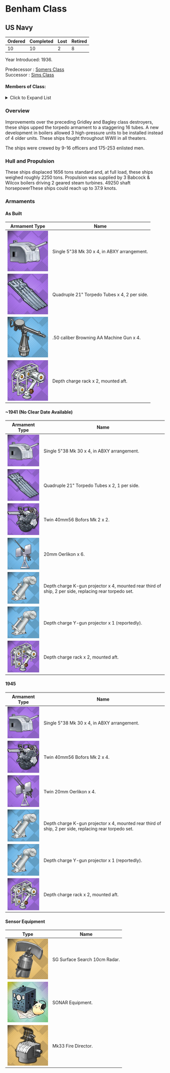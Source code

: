 # Benham Class
## US Navy

Ordered | Completed | Lost | Retired
 ------ | ------ | ------ | ------ 
10 | 10 | 2 | 8 <br/>
 
Year Introduced: 1936. <br/>
 
Predecessor : [Somers Class](/History/USN/SomersClass.md) <br/>
Successor : [Sims Class](/History/USN/SimsClass.md) <br/>

#### Members of Class: <br/>

<details>
	<summary>Click to Expand List</summary>
	
Icon | Name | Hull Number | Present
| ------ | ------ | ------ |  ------ |
![UnknownDD](/Icons/Ship/UnknownDD.png) | Benham | DD-397 | No <br/>
![UnknownDD](/Icons/Ship/UnknownDD.png) | Ellet | DD-398 | No <br/>
![UnknownDD](/Icons/Ship/UnknownDD.png) | Lang | DD-399 | No <br/>
![UnknownDD](/Icons/Ship/UnknownDD.png) | Mayrant | DD-402 | No <br/>
![UnknownDD](/Icons/Ship/UnknownDD.png) | Trippe | DD-403 | No <br/>
![UnknownDD](/Icons/Ship/UnknownDD.png) | Rhind | DD-404 | No <br/>
![UnknownDD](/Icons/Ship/UnknownDD.png) | Rowan | DD-405 | No <br/>
![UnknownDD](/Icons/Ship/UnknownDD.png) | Stack | DD-406 | No <br/>
![UnknownDD](/Icons/Ship/UnknownDD.png) | Sterett | DD-407 | No <br/>
![UnknownDD](/Icons/Ship/UnknownDD.png) | Wilson | DD-408 | No <br/>

</details>

### Overview

Improvements over the preceding Gridley and Bagley class destroyers, these ships upped the torpedo armament to a staggering 16 tubes. A new development in boilers allowed 3 high-pressure units to be installed instead of 4 older units. These ships fought throughout WWII in all theaters.

The ships were crewed by 9-16 officers and 175-253 enlisted men. <br/>

### Hull and Propulsion

These ships displaced 1656 tons standard and, at full load, these ships weighed roughly 2250 tons. Propulsion was supplied by 3 Babcock & Wilcox boilers driving 2 geared steam turbines. 49250 shaft horsepowerThese ships could reach up to 37.9 knots.

### Armaments

#### As Built

Armament Type | Name |
 ------ | ------ |
![Single5in38](/Icons/Equipment/Guns/DD/5in38.png) | Single 5"38 Mk 30 x 4, in ABXY arrangement.
![Quadruple21in](/Icons/Equipment/Torpedo/Surface/21inQuadrupleUSN.png) | Quadruple 21" Torpedo Tubes x 4, 2 per side.
![0.5inAAMG](/Icons/Equipment/AA/0.5inAAMG.png) | .50 caliber Browning AA Machine Gun x 4.
![ImprovedDC](/Icons/Equipment/Auxiliary/ImprovedDepthCharge.png) | Depth charge rack x 2, mounted aft. <br/>

#### ~1941 (No Clear Date Available)

Armament Type | Name |
 ------ | ------ |
![Single5in38](/Icons/Equipment/Guns/DD/5in38.png) | Single 5"38 Mk 30 x 4, in ABXY arrangement.
![Quadruple21in](/Icons/Equipment/Torpedo/Surface/21inQuadrupleUSN.png) | Quadruple 21" Torpedo Tubes x 2, 1 per side.
![Twin40mmBofors](/Icons/Equipment/AA/Twin40mmUSN.png) | Twin 40mm56 Bofors Mk 2 x 2.
![20mmOerlikon](/Icons/Equipment/AA/20mmOerlikon.png) | 20mm Oerlikon x 6.
![DC](/Icons/Equipment/Auxiliary/DepthCharge.png) | Depth charge K-gun projector x 4, mounted rear third of ship, 2 per side, replacing rear torpedo set.
![DC](/Icons/Equipment/Auxiliary/DepthCharge.png) | Depth charge Y-gun projector x 1 (reportedly).
![ImprovedDC](/Icons/Equipment/Auxiliary/ImprovedDepthCharge.png) | Depth charge rack x 2, mounted aft. <br/>

#### 1945

Armament Type | Name |
 ------ | ------ |
![Single5in38](/Icons/Equipment/Guns/DD/5in38.png) | Single 5"38 Mk 30 x 4, in ABXY arrangement.
![Twin40mmBofors](/Icons/Equipment/AA/Twin40mmUSN.png) | Twin 40mm56 Bofors Mk 2 x 4.
![20mmOerlikonT](/Icons/Equipment/AA/20mmOerlikonT.png) | Twin 20mm Oerlikon x 4. <br/>
![DC](/Icons/Equipment/Auxiliary/DepthCharge.png) | Depth charge K-gun projector x 4, mounted rear third of ship, 2 per side, replacing rear torpedo set.
![DC](/Icons/Equipment/Auxiliary/DepthCharge.png) | Depth charge Y-gun projector x 1 (reportedly).
![ImprovedDC](/Icons/Equipment/Auxiliary/ImprovedDepthCharge.png) | Depth charge rack x 2, mounted aft. <br/>

#### Sensor Equipment

Type | Name |
 ------ | ------ |
![SGRadar](/Icons/Equipment/Auxiliary/SGRadar.png) | SG Surface Search 10cm Radar. <br/>
![OldSonar](/Icons/Equipment/Auxiliary/OldSonar.png) | SONAR Equipment. <br/>
![Mk33](/Icons/Equipment/Auxiliary/Mk33FireDirector.png) | Mk33 Fire Director. <br/>